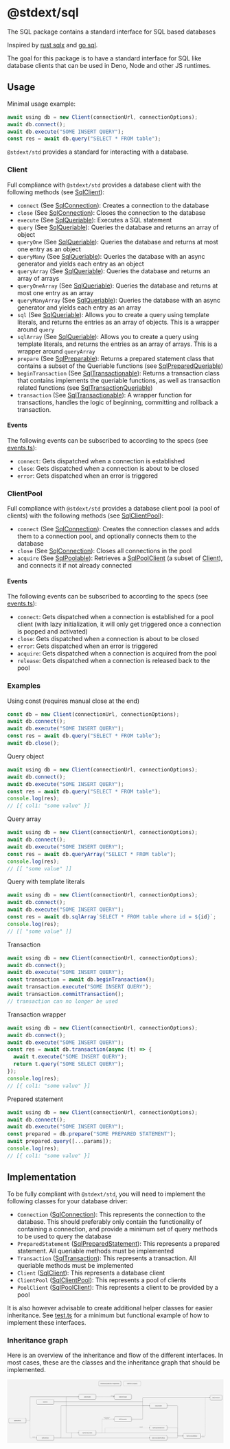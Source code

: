 # @stdext/sql

The SQL package contains a standard interface for SQL based databases

Inspired by [rust sqlx](https://docs.rs/sqlx/latest/sqlx/index.html) and
[go sql](https://pkg.go.dev/database/sql).

The goal for this package is to have a standard interface for SQL like database
clients that can be used in Deno, Node and other JS runtimes.

## Usage

Minimal usage example:

```ts
await using db = new Client(connectionUrl, connectionOptions);
await db.connect();
await db.execute("SOME INSERT QUERY");
const res = await db.query("SELECT * FROM table");
```

`@stdext/std` provides a standard for interacting with a database.

### Client

Full compliance with `@stdext/std` provides a database client with the following
methods (see [SqlClient](./client.ts)):

- `connect` (See [SqlConnection](./connection.ts)): Creates a connection to the
  database
- `close` (See [SqlConnection](./connection.ts)): Closes the connection to the
  database
- `execute` (See [SqlQueriable](./core.ts)): Executes a SQL statement
- `query` (See [SqlQueriable](./core.ts)): Queries the database and returns an
  array of object
- `queryOne` (See [SqlQueriable](./core.ts)): Queries the database and returns
  at most one entry as an object
- `queryMany` (See [SqlQueriable](./core.ts)): Queries the database with an
  async generator and yields each entry as an object
- `queryArray` (See [SqlQueriable](./core.ts)): Queries the database and returns
  an array of arrays
- `queryOneArray` (See [SqlQueriable](./core.ts)): Queries the database and
  returns at most one entry as an array
- `queryManyArray` (See [SqlQueriable](./core.ts)): Queries the database with an
  async generator and yields each entry as an array
- `sql` (See [SqlQueriable](./core.ts)): Allows you to create a query using
  template literals, and returns the entries as an array of objects. This is a
  wrapper around `query`
- `sqlArray` (See [SqlQueriable](./core.ts)): Allows you to create a query using
  template literals, and returns the entries as an array of arrays. This is a
  wrapper around `queryArray`
- `prepare` (See [SqlPreparable](./core.ts)): Returns a prepared statement class
  that contains a subset of the Queriable functions (see
  [SqlPreparedQueriable](./core.ts))
- `beginTransaction` (See [SqlTransactionable](./core.ts)): Returns a
  transaction class that contains implements the queriable functions, as well as
  transaction related functions (see [SqlTransactionQueriable](./core.ts))
- `transaction` (See [SqlTransactionable](./core.ts)): A wrapper function for
  transactions, handles the logic of beginning, committing and rollback a
  transaction.

#### Events

The following events can be subscribed to according to the specs (see
[events.ts](./events.ts)):

- `connect`: Gets dispatched when a connection is established
- `close`: Gets dispatched when a connection is about to be closed
- `error`: Gets dispatched when an error is triggered

### ClientPool

Full compliance with `@stdext/std` provides a database client pool (a pool of
clients) with the following methods (see [SqlClientPool](./pool.ts)):

- `connect` (See [SqlConnection](./core.ts)): Creates the connection classes and
  adds them to a connection pool, and optionally connects them to the database
- `close` (See [SqlConnection](./core.ts)): Closes all connections in the pool
- `acquire` (See [SqlPoolable](./core.ts)): Retrieves a
  [SqlPoolClient](./pool.ts) (a subset of [Client](#client)), and connects it if
  not already connected

#### Events

The following events can be subscribed to according to the specs (see
[events.ts](./events.ts)):

- `connect`: Gets dispatched when a connection is established for a pool client
  (with lazy initialization, it will only get triggered once a connection is
  popped and activated)
- `close`: Gets dispatched when a connection is about to be closed
- `error`: Gets dispatched when an error is triggered
- `acquire`: Gets dispatched when a connection is acquired from the pool
- `release`: Gets dispatched when a connection is released back to the pool

### Examples

Using const (requires manual close at the end)

```ts
const db = new Client(connectionUrl, connectionOptions);
await db.connect();
await db.execute("SOME INSERT QUERY");
const res = await db.query("SELECT * FROM table");
await db.close();
```

Query object

```ts
await using db = new Client(connectionUrl, connectionOptions);
await db.connect();
await db.execute("SOME INSERT QUERY");
const res = await db.query("SELECT * FROM table");
console.log(res);
// [{ col1: "some value" }]
```

Query array

```ts
await using db = new Client(connectionUrl, connectionOptions);
await db.connect();
await db.execute("SOME INSERT QUERY");
const res = await db.queryArray("SELECT * FROM table");
console.log(res);
// [[ "some value" ]]
```

Query with template literals

```ts
await using db = new Client(connectionUrl, connectionOptions);
await db.connect();
await db.execute("SOME INSERT QUERY");
const res = await db.sqlArray`SELECT * FROM table where id = ${id}`;
console.log(res);
// [[ "some value" ]]
```

Transaction

```ts
await using db = new Client(connectionUrl, connectionOptions);
await db.connect();
await db.execute("SOME INSERT QUERY");
const transaction = await db.beginTransaction();
await transaction.execute("SOME INSERT QUERY");
await transaction.commitTransaction();
// transaction can no longer be used
```

Transaction wrapper

```ts
await using db = new Client(connectionUrl, connectionOptions);
await db.connect();
await db.execute("SOME INSERT QUERY");
const res = await db.transaction(async (t) => {
  await t.execute("SOME INSERT QUERY");
  return t.query("SOME SELECT QUERY");
});
console.log(res);
// [{ col1: "some value" }]
```

Prepared statement

```ts
await using db = new Client(connectionUrl, connectionOptions);
await db.connect();
await db.execute("SOME INSERT QUERY");
const prepared = db.prepare("SOME PREPARED STATEMENT");
await prepared.query([...params]);
console.log(res);
// [{ col1: "some value" }]
```

## Implementation

To be fully compliant with `@stdext/std`, you will need to implement the
following classes for your database driver:

- `Connection` ([SqlConnection](./connection.ts)): This represents the
  connection to the database. This should preferably only contain the
  functionality of containing a connection, and provide a minimum set of query
  methods to be used to query the database
- `PreparedStatement` ([SqlPreparedStatement](./core.ts)): This represents a
  prepared statement. All queriable methods must be implemented
- `Transaction` ([SqlTransaction](./core.ts)): This represents a transaction.
  All queriable methods must be implemented
- `Client` ([SqlClient](./client.ts)): This represents a database client
- `ClientPool` ([SqlClientPool](./pool.ts)): This represents a pool of clients
- `PoolClient` ([SqlPoolClient](./pool.ts)): This represents a client to be
  provided by a pool

It is also however advisable to create additional helper classes for easier
inheritance. See [test.ts](./test.ts) for a minimum but functional example of
how to implement these interfaces.

### Inheritance graph

Here is an overview of the inheritance and flow of the different interfaces. In
most cases, these are the classes and the inheritance graph that should be
implemented.

![inheritance flow](./_assets/inheritance_flowchart.jpg)
